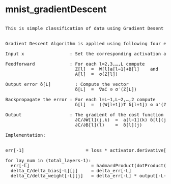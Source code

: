 # mnist_gradientDescent

<pre>

This is simple classification of data using Gradient Desent Algorithm.


Gradient Descent Algorithm is applied using following four equation:

Input x                 : Set the corresponding activation a1 for the input layer

Feedforward             : For each l=2,3,…,L compute 
                          Z[l]  =  W[l]a[l−1]+B[l]    and
                          A[l]  =  σ(Z[l])

Output error δ[L]         : Compute the vector 
                          δ[L]  =  ∇aC ⊙ σ′(Z[L])

Backpropagate the error : For each l=L−1,L−2,…,2 compute 
                          δ[l]  =  ((W[l+1])T δ[l+1]) ⊙ σ′(Z[l])

Output                  : The gradient of the cost function is given by 
                          ∂C/∂W[l](j,k)  =  a[l−1](k) δ[l](j)   and 
                          ∂C/∂B[l](l)    =  δ[l](j)

Implementation:


err[-1]                       = loss * activator.derivative[-1]

for lay_num in (total_layers-1):
  err[-L]                       = hadmardProduct(dotProduct(weight[-L+1].transpose, err[-L+1]), activator.derivative[-L])
  delta_C/delta_bias[-L][j]     = delta_err[-L]
  delta_C/delta_weight[-L][j]   = delta_err[-L] * output[-L-1]

</pre>
